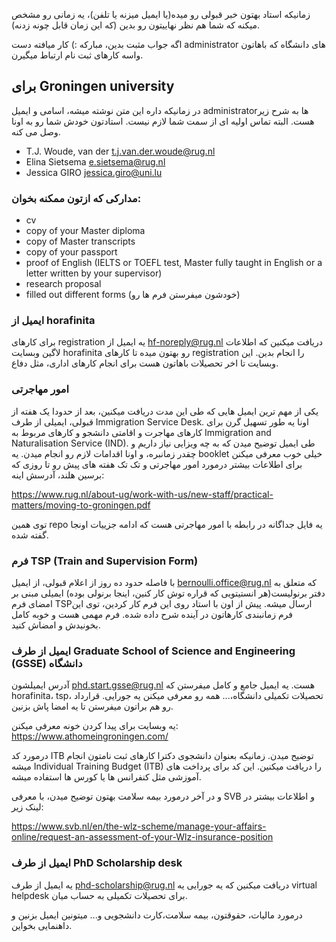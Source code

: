 زمانیکه استاد بهتون خبر قبولی رو میده(یا ایمیل میزنه یا تلفن)، یه زمانی رو مشخص میکنه که شما هم نظر نهاییتون رو بدین (که این زمان قابل چونه زدنه). 


اگه جواب مثبت بدین، مبارکه :) کار میافته دست administrator های دانشگاه که باهاتون واسه کارهای ثبت نام ارتباط میگیرن.


## برای Groningen university 
در زمانیکه داره این متن نوشته میشه، اسامی و ایمیل administratorها به شرح زیر هست. البته تماس اولیه ای از سمت شما لازم نیست. استادتون خودش شما رو به اونا وصل می کنه.


-	T.J. Woude, van der t.j.van.der.woude@rug.nl
-	Elina Sietsema e.sietsema@rug.nl
-	Jessica GIRO jessica.giro@uni.lu

### مدارکی که ازتون ممکنه بخوان:
- cv
- copy of your Master diploma
- copy of Master transcripts
- copy of your passport
- proof of English (IELTS or TOEFL test, Master fully taught in English or a letter written by your supervisor)
- research proposal
- filled out different forms (خودشون میفرستن فرم ها رو)

 ### ایمیل از horafinita
 
 برای کارهای registration یه ایمیل از hf-noreply@rug.nl دریافت میکنین که اطلاعات لاگین وبسایت horafinita رو بهتون میده تا کارهای registration را انجام بدین. این وبسایت تا اخر تحصیلات باهاتون هست برای انجام کارهای اداری، مثل دفاع.
 
 
### امور مهاجرتی 
یکی از مهم ترین ایمیل هایی که طی این مدت دریافت میکنین،
 بعد از حدودا یک هفته از قبولی، ایمیلی از طرف  Immigration Service Desk. اونا یه طور تسهیل گرن برای کارهای مهاجرت و اقامتی دانشجو و کارهای مربوط به Immigration and Naturalisation Service (IND). طی ایمیل توضیح میدن که به چه ویزایی نیاز داریم و چقدر زمانبره، و اونا اقدامات لازم رو انجام میدن.
 یه booklet خیلی خوب معرفی میکنن برای اطلاعات بیشتر درمورد امور مهاجرتی و تک تک هفته های پیش رو تا روزی که برسین هلند، آدرسش اینه:
 
 https://www.rug.nl/about-ug/work-with-us/new-staff/practical-matters/moving-to-groningen.pdf
 
 توی همین repo یه فایل جداگانه در رابطه با امور مهاجرتی هست که ادامه جزییات اونجا گفته شده.
 
 ### فرم TSP (Train and Supervision Form)
 با فاصله حدود ده روز از اعلام قبولی، از ایمیل bernoulli.office@rug.nl که متعلق به دفتر برنولیست(هر انستیتویی که قراره توش کار کنین، اینجا برنولی بوده) ایمیلی مبنی بر امضای فرم TSPارسال میشه. پیش از اون با استاد روی این فرم کار کردین، توی این فرم زمانبندی کارهاتون در آینده شرح داده شده. فرم مهمی هست و خوبه کامل بخونیدش و امضاش کنید.
 
 
 ### ایمیل از طرف Graduate School of Science and Engineering (GSSE) دانشگاه
 آدرس ایمیلشون phd.start.gsse@rug.nl هست. یه ایمیل جامع و کامل میفرستن که horafinita، tsp، تحصیلات تکمیلی دانشگاه،... همه رو معرفی میکنن یه جورایی. قرارداد رو هم براتون میفرستن تا یه امضا پاش بزنین. 
 
 یه وبسایت برای پیدا کردن خونه معرفی میکنن: https://www.athomeingroningen.com/
 
 درمورد کد ITB توضیح میدن. زمانیکه بعنوان دانشجوی دکترا کارهای ثبت نامتون انجام میشه Individual Training Budget (ITB) را دریافت میکنین. این کد برای پرداخت های آموزشی مثل کنفرانس ها یا کورس ها استفاده میشه.
 
 و در آخر درمورد بیمه سلامت بهتون توضیح میدن، با معرفی SVB و اطلاعات بیشتر در لینک زیر:
 
 https://www.svb.nl/en/the-wlz-scheme/manage-your-affairs-online/request-an-assessment-of-your-Wlz-insurance-position
 
 ### ایمیل از طرف PhD Scholarship desk
 یه ایمیل از طرف phd-scholarship@rug.nl دریافت میکنین که یه جورایی یه virtual helpdesk برای تحصیلات تکمیلی به حساب میان.
 
 درمورد مالیات، حقوقتون، بیمه سلامت،کارت دانشجویی و... میتونین ایمیل بزنین و داهنمایی بخواین.
 
 
 
 
 
